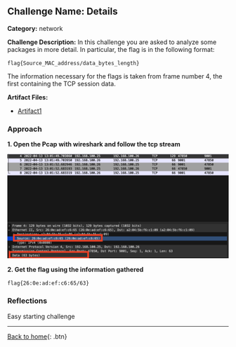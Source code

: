 ## Challenge Name: Details
**Category:** network


**Challenge Description:**
In this challenge you are asked to analyze some packages in more detail. In particular, the flag is in the following format:
```
flag{Source_MAC_address/data_bytes_length}
```


The information necessary for the flags is taken from frame number 4, the first containing the TCP session data.

**Artifact Files:**
* [Artifact1](/olicyber-training/network/02-Details/artifacts/nw-intro02.pcap)

### Approach

**1. Open the Pcap with wireshark and follow the tcp stream**

![img](</olicyber-training/network/02-Details/images/img1.png>)

**2. Get the flag using the information gathered**

```
flag{26:0e:ad:ef:c6:65/63}
```


### Reflections
Easy starting challenge
  

---
[Back to home](</olicyber-training/main.md>){: .btn}
